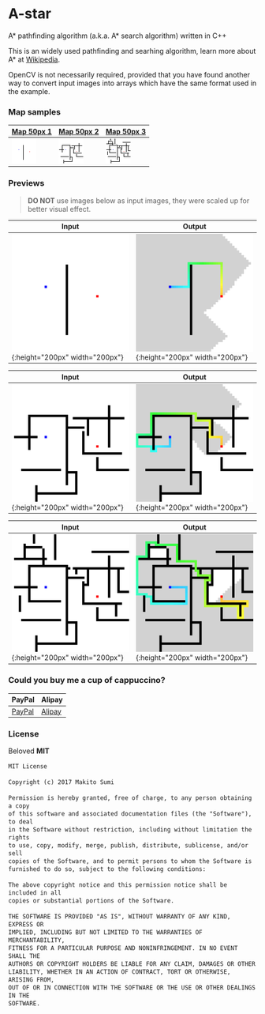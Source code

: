 # A-star
A* pathfinding algorithm (a.k.a. A* search algorithm) written in C++

This is an widely used pathfinding and searhing algorithm, learn more about A* at [Wikipedia](https://en.wikipedia.org/wiki/A*_search_algorithm).

OpenCV is not necessarily required, provided that you have found another way to convert input images into arrays which have the same format used in the example.

### Map samples

[Map 50px 1](assets/Map50_1.bmp) | [Map 50px 2](assets/Map50_2.bmp) | [Map 50px 3](assets/Map50_3.bmp)
------------ | ------------- | -------------
![Map 50px 1](assets/Map50_1.bmp) | ![Map 50px 2](assets/Map50_2.bmp) | ![Map 50px 3](assets/Map50_3.bmp)

### Previews

> **DO NOT** use images below as input images, they were scaled up for better visual effect.

Input | Output
------------ | -------------
![Input](assets/Map50_1_Out.png){:height="200px" width="200px"} | ![Output](assets/Map50_1_Path.png){:height="200px" width="200px"}

Input | Output
------------ | -------------
![Input](assets/Map50_2_Out.png){:height="200px" width="200px"} | ![Output](assets/Map50_2_Path.png){:height="200px" width="200px"}

Input | Output
------------ | -------------
![Input](assets/Map50_3_Out.png){:height="200px" width="200px"} | ![Output](assets/Map50_3_Path.png){:height="200px" width="200px"}

### Could you buy me a cup of cappuccino?
PayPal | Alipay
----|----
[PayPal](https://www.paypal.me/makito) | [Alipay](https://qr.alipay.com/a6x02021re1jk4ftcymlw79)

### License
Beloved **MIT**

```
MIT License

Copyright (c) 2017 Makito Sumi

Permission is hereby granted, free of charge, to any person obtaining a copy
of this software and associated documentation files (the "Software"), to deal
in the Software without restriction, including without limitation the rights
to use, copy, modify, merge, publish, distribute, sublicense, and/or sell
copies of the Software, and to permit persons to whom the Software is
furnished to do so, subject to the following conditions:

The above copyright notice and this permission notice shall be included in all
copies or substantial portions of the Software.

THE SOFTWARE IS PROVIDED "AS IS", WITHOUT WARRANTY OF ANY KIND, EXPRESS OR
IMPLIED, INCLUDING BUT NOT LIMITED TO THE WARRANTIES OF MERCHANTABILITY,
FITNESS FOR A PARTICULAR PURPOSE AND NONINFRINGEMENT. IN NO EVENT SHALL THE
AUTHORS OR COPYRIGHT HOLDERS BE LIABLE FOR ANY CLAIM, DAMAGES OR OTHER
LIABILITY, WHETHER IN AN ACTION OF CONTRACT, TORT OR OTHERWISE, ARISING FROM,
OUT OF OR IN CONNECTION WITH THE SOFTWARE OR THE USE OR OTHER DEALINGS IN THE
SOFTWARE.
```